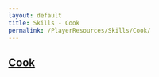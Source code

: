 ```yaml
---
layout: default
title: Skills - Cook
permalink: /PlayerResources/Skills/Cook/
---
```

## [Cook](#Cook)
